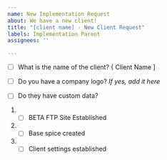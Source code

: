 ```yaml
---
name: New Implementation Request
about: We have a new client!
title: "[client name] - New Client Request"
labels: Implementation Parent
assignees: ''

---
```


- [ ] What is the name of the client? 
{ Client Name ]

- [ ] Do you have a company logo?
*If yes, add it here*

- [ ] Do they have custom data?

1. - [ ] BETA FTP Site Established
1. - [ ] Base spice created
1. - [ ] Client settings established
